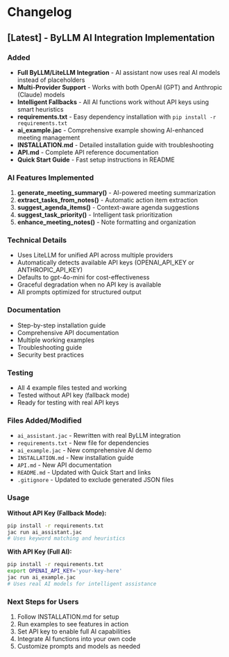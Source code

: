 # Changelog

## [Latest] - ByLLM AI Integration Implementation

### Added
- **Full ByLLM/LiteLLM Integration** - AI assistant now uses real AI models instead of placeholders
- **Multi-Provider Support** - Works with both OpenAI (GPT) and Anthropic (Claude) models
- **Intelligent Fallbacks** - All AI functions work without API keys using smart heuristics
- **requirements.txt** - Easy dependency installation with `pip install -r requirements.txt`
- **ai_example.jac** - Comprehensive example showing AI-enhanced meeting management
- **INSTALLATION.md** - Detailed installation guide with troubleshooting
- **API.md** - Complete API reference documentation
- **Quick Start Guide** - Fast setup instructions in README

### AI Features Implemented
1. **generate_meeting_summary()** - AI-powered meeting summarization
2. **extract_tasks_from_notes()** - Automatic action item extraction
3. **suggest_agenda_items()** - Context-aware agenda suggestions
4. **suggest_task_priority()** - Intelligent task prioritization
5. **enhance_meeting_notes()** - Note formatting and organization

### Technical Details
- Uses LiteLLM for unified API across multiple providers
- Automatically detects available API keys (OPENAI_API_KEY or ANTHROPIC_API_KEY)
- Defaults to gpt-4o-mini for cost-effectiveness
- Graceful degradation when no API key is available
- All prompts optimized for structured output

### Documentation
- Step-by-step installation guide
- Comprehensive API documentation
- Multiple working examples
- Troubleshooting guide
- Security best practices

### Testing
- All 4 example files tested and working
- Tested without API key (fallback mode)
- Ready for testing with real API keys

### Files Added/Modified
- `ai_assistant.jac` - Rewritten with real ByLLM integration
- `requirements.txt` - New file for dependencies
- `ai_example.jac` - New comprehensive AI demo
- `INSTALLATION.md` - New installation guide
- `API.md` - New API documentation
- `README.md` - Updated with Quick Start and links
- `.gitignore` - Updated to exclude generated JSON files

### Usage

**Without API Key (Fallback Mode):**
```bash
pip install -r requirements.txt
jac run ai_assistant.jac
# Uses keyword matching and heuristics
```

**With API Key (Full AI):**
```bash
pip install -r requirements.txt
export OPENAI_API_KEY='your-key-here'
jac run ai_example.jac
# Uses real AI models for intelligent assistance
```

### Next Steps for Users
1. Follow INSTALLATION.md for setup
2. Run examples to see features in action
3. Set API key to enable full AI capabilities
4. Integrate AI functions into your own code
5. Customize prompts and models as needed
